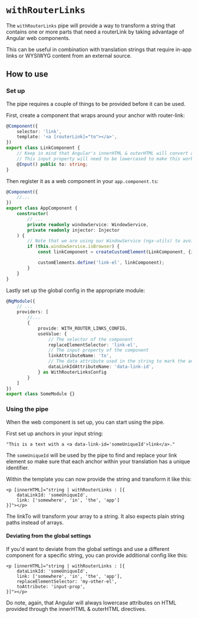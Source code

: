 # `withRouterLinks`

The `withRouterLinks` pipe will provide a way to transform a string that contains one or more parts that need a routerLink by taking advantage of Angular web components.

This can be useful in combination with translation strings that require in-app links or WYSIWYG content from an external source.

## How to use

### Set up

The pipe requires a couple of things to be provided before it can be used.

First, create a component that wraps around your anchor with router-link:
```typescript
@Component({
    selector: 'link',
    template: '<a [routerLink]="to"></a>',
})
export class LinkComponent {
    // Keep in mind that Angular's innerHTML & outerHTML will convert attributes to lower casing.
    // This input property will need to be lowercased to make this work.
    @Input() public to: string;
}
```

Then register it as a web component in your `app.component.ts`:

```typescript
@Component({
    //...
})
export class AppComponent {
    constructor(
        // ...
        private readonly windowService: WindowService,
        private readonly injector: Injector
    ) {
        // Note that we are using our WindowService (ngx-utils) to avoid SSR issues.
        if (this.windowService.isBrowser) {
            const linkComponent = createCustomElement(LinkComponent, {injector: this.injector});

            customElements.define('link-el', linkComponent);
        }
    }
}
```

Lastly set up the global config in the appropriate module:
```typescript
@NgModule({
    // ...
    providers: [
        //...
        {
            provide: WITH_ROUTER_LINKS_CONFIG,
            useValue: {
                // The selector of the component
                replaceElementSelector: 'link-el',
                // The input property of the component
                linkAttributeName: 'to',
                // The data attribute used in the string to mark the anchor that needs to be targetted
                dataLinkIdAttributeName: 'data-link-id',
            } as WithRouterLinksConfig
        }
    ]
})
export class SomeModule {} 
```

### Using the pipe

When the web component is set up, you can start using the pipe.

First set up anchors in your input string:
```text
"This is a text with a <a data-link-id='someUniqueId'>link</a>."
```

The `someUniqueId` will be used by the pipe to find and replace your link element so make sure that each anchor within your translation has a unique identifier.

Within the template you can now provide the string and transform it like this:

```angular2html
<p [innerHTML]="string | withRouterLinks : [{
    dataLinkId: 'someUniqueId',
    link: ['somewhere', 'in', 'the', 'app']
}]"></p>
```

The linkTo will transform your array to a string. It also expects plain string paths instead of arrays.

#### Deviating from the global settings

If you'd want to deviate from the global settings and use a different component for a specific string, you can provide additional config like this:

```angular2html
<p [innerHTML]="string | withRouterLinks : [{
    dataLinkId: 'someUniqueId',
    link: ['somewhere', 'in', 'the', 'app'],
    replaceElementSelector: 'my-other-el',
	toAttribute: 'input-prop',
}]"></p>
```

Do note, again, that Angular will always lowercase attributes on HTML provided through the innerHTML & outerHTML directives.
